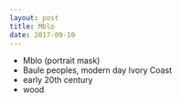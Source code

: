 ```yaml
---
layout: post
title: Mblo
date: 2017-09-10
---
```


* Mblo (portrait mask)
* Baule peoples, modern day Ivory Coast
* early 20th century
* wood
